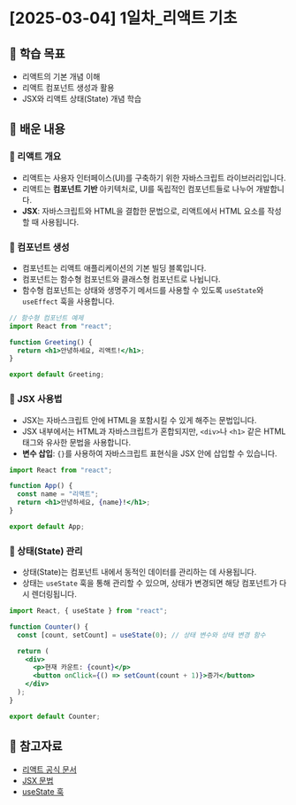 # [2025-03-04] 1일차\_리액트 기초

## 🎯 학습 목표

- 리액트의 기본 개념 이해
- 리액트 컴포넌트 생성과 활용
- JSX와 리액트 상태(State) 개념 학습

## 📌 배운 내용

### 🔹 리액트 개요

- 리액트는 사용자 인터페이스(UI)를 구축하기 위한 자바스크립트 라이브러리입니다.
- 리액트는 **컴포넌트 기반** 아키텍처로, UI를 독립적인 컴포넌트들로 나누어 개발합니다.
- **JSX**: 자바스크립트와 HTML을 결합한 문법으로, 리액트에서 HTML 요소를 작성할 때 사용됩니다.

### 🔹 컴포넌트 생성

- 컴포넌트는 리액트 애플리케이션의 기본 빌딩 블록입니다.
- 컴포넌트는 함수형 컴포넌트와 클래스형 컴포넌트로 나뉩니다.
- 함수형 컴포넌트는 상태와 생명주기 메서드를 사용할 수 있도록 `useState`와 `useEffect` 훅을 사용합니다.

```jsx
// 함수형 컴포넌트 예제
import React from "react";

function Greeting() {
  return <h1>안녕하세요, 리액트!</h1>;
}

export default Greeting;
```

### 🔹 JSX 사용법

- JSX는 자바스크립트 안에 HTML을 포함시킬 수 있게 해주는 문법입니다.
- JSX 내부에서는 HTML과 자바스크립트가 혼합되지만, `<div>`나 `<h1>` 같은 HTML 태그와 유사한 문법을 사용합니다.
- **변수 삽입**: `{}`를 사용하여 자바스크립트 표현식을 JSX 안에 삽입할 수 있습니다.

```jsx
import React from "react";

function App() {
  const name = "리액트";
  return <h1>안녕하세요, {name}!</h1>;
}

export default App;
```

### 🔹 상태(State) 관리

- 상태(State)는 컴포넌트 내에서 동적인 데이터를 관리하는 데 사용됩니다.
- 상태는 `useState` 훅을 통해 관리할 수 있으며, 상태가 변경되면 해당 컴포넌트가 다시 렌더링됩니다.

```jsx
import React, { useState } from "react";

function Counter() {
  const [count, setCount] = useState(0); // 상태 변수와 상태 변경 함수

  return (
    <div>
      <p>현재 카운트: {count}</p>
      <button onClick={() => setCount(count + 1)}>증가</button>
    </div>
  );
}

export default Counter;
```

## 🔗 참고자료

- [리액트 공식 문서](https://reactjs.org/docs/getting-started.html)
- [JSX 문법](https://reactjs.org/docs/jsx-in-depth.html)
- [useState 훅](https://reactjs.org/docs/hooks-state.html)
